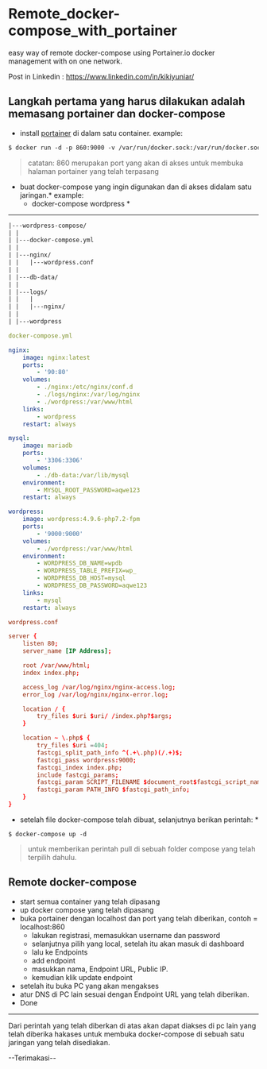 # Remote_docker-compose_with_portainer
easy way of remote docker-compose using Portainer.io docker management with on one network.

Post in Linkedin : https://www.linkedin.com/in/kikiyuniar/

## Langkah pertama yang harus dilakukan adalah memasang portainer dan docker-compose
* install [portainer](https://www.portainer.io/) di dalam satu container.
example:

```html
$ docker run -d -p 860:9000 -v /var/run/docker.sock:/var/run/docker.sock portainer/portainer
```
>catatan: 860 merupakan port yang akan di akses untuk membuka halaman portainer yang telah terpasang

* buat docker-compose yang ingin digunakan dan di akses didalam satu jaringan.*
example:
    * docker-compose wordpress *
---
```txt
|---wordpress-compose/
| |
| |---docker-compose.yml
| |
| |---nginx/
| |   |---wordpress.conf
| |
| |---db-data/
| |
| |---logs/
| |   |
| |   |---nginx/
| |
| |---wordpress
```
```yml
docker-compose.yml

nginx:
    image: nginx:latest
    ports:
        - '90:80'
    volumes:
        - ./nginx:/etc/nginx/conf.d
        - ./logs/nginx:/var/log/nginx
        - ./wordpress:/var/www/html
    links:
        - wordpress
    restart: always

mysql:
    image: mariadb
    ports:
        - '3306:3306'
    volumes:
        - ./db-data:/var/lib/mysql
    environment:
        - MYSQL_ROOT_PASSWORD=aqwe123
    restart: always

wordpress:
    image: wordpress:4.9.6-php7.2-fpm
    ports:
        - '9000:9000'
    volumes:
        - ./wordpress:/var/www/html
    environment:
        - WORDPRESS_DB_NAME=wpdb
        - WORDPRESS_TABLE_PREFIX=wp_
        - WORDPRESS_DB_HOST=mysql
        - WORDPRESS_DB_PASSWORD=aqwe123
    links:
        - mysql
    restart: always
```
```conf
wordpress.conf

server {
    listen 80;
    server_name [IP Address];

    root /var/www/html;
    index index.php;

    access_log /var/log/nginx/nginx-access.log;
    error_log /var/log/nginx/nginx-error.log;

    location / {
        try_files $uri $uri/ /index.php?$args;
    }

    location ~ \.php$ {
        try_files $uri =404;
        fastcgi_split_path_info ^(.+\.php)(/.+)$;
        fastcgi_pass wordpress:9000;
        fastcgi_index index.php;
        include fastcgi_params;
        fastcgi_param SCRIPT_FILENAME $document_root$fastcgi_script_name;
        fastcgi_param PATH_INFO $fastcgi_path_info;
    }
}


```

* setelah file docker-compose telah dibuat, selanjutnya berikan perintah: *
```
$ docker-compose up -d
```
> untuk memberikan perintah pull di sebuah folder compose yang telah terpilih dahulu.

## Remote docker-compose 
* start semua container yang telah dipasang
* up docker compose yang telah dipasang
* buka portainer dengan localhost dan port yang telah diberikan, contoh = localhost:860
   * lakukan registrasi, memasukkan username dan password
   * selanjutnya pilih yang local, setelah itu akan masuk di dashboard 
   * lalu ke Endpoints
   * add endpoint
   * masukkan nama, Endpoint URL, Public IP.
   * kemudian klik update endpoint
* setelah itu buka PC yang akan mengakses
* atur DNS di PC lain sesuai dengan Endpoint URL yang telah diberikan. 
* Done

---

Dari perintah yang telah diberkan di atas akan dapat diakses di pc lain yang telah diberika hakases untuk membuka docker-compose di sebuah satu jaringan yang telah disediakan.

--Terimakasi--
